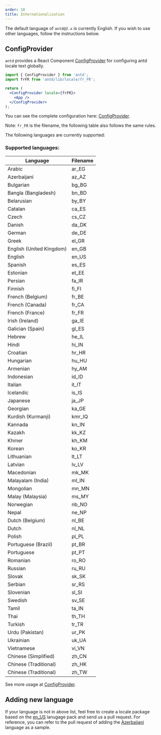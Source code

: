 ```yaml
---
order: 10
title: Internationalization
---
```


The default language of `antd@2.x` is currently English. If you wish to use other languages, follow the instructions below.

## ConfigProvider

`antd` provides a React Component [ConfigProvider](/components/config-provider) for configuring antd locale text globally.

```jsx
import { ConfigProvider } from 'antd';
import frFR from 'antd/lib/locale/fr_FR';

return (
  <ConfigProvider locale={frFR}>
    <App />
  </ConfigProvider>
);
```

You can see the complete configuration here: [ConfigProvider](/components/config-provider).

Note: `fr_FR` is the filename, the following table also follows the same rules.

The following languages are currently supported:

### Supported languages:

| Language                 | Filename |
| ------------------------ | -------- |
| Arabic                   | ar_EG    |
| Azerbaijani              | az_AZ    |
| Bulgarian                | bg_BG    |
| Bangla (Bangladesh)      | bn_BD    |
| Belarusian               | by_BY    |
| Catalan                  | ca_ES    |
| Czech                    | cs_CZ    |
| Danish                   | da_DK    |
| German                   | de_DE    |
| Greek                    | el_GR    |
| English (United Kingdom) | en_GB    |
| English                  | en_US    |
| Spanish                  | es_ES    |
| Estonian                 | et_EE    |
| Persian                  | fa_IR    |
| Finnish                  | fi_FI    |
| French (Belgium)         | fr_BE    |
| French (Canada)          | fr_CA    |
| French (France)          | fr_FR    |
| Irish (Ireland)          | ga_IE    |
| Galician (Spain)         | gl_ES    |
| Hebrew                   | he_IL    |
| Hindi                    | hi_IN    |
| Croatian                 | hr_HR    |
| Hungarian                | hu_HU    |
| Armenian                 | hy_AM    |
| Indonesian               | id_ID    |
| Italian                  | it_IT    |
| Icelandic                | is_IS    |
| Japanese                 | ja_JP    |
| Georgian                 | ka_GE    |
| Kurdish (Kurmanji)       | kmr_IQ   |
| Kannada                  | kn_IN    |
| Kazakh                   | kk_KZ    |
| Khmer                    | kh_KM    |
| Korean                   | ko_KR    |
| Lithuanian               | lt_LT    |
| Latvian                  | lv_LV    |
| Macedonian               | mk_MK    |
| Malayalam (India)        | ml_IN    |
| Mongolian                | mn_MN    |
| Malay (Malaysia)         | ms_MY    |
| Norwegian                | nb_NO    |
| Nepal                    | ne_NP    |
| Dutch (Belgium)          | nl_BE    |
| Dutch                    | nl_NL    |
| Polish                   | pl_PL    |
| Portuguese (Brazil)      | pt_BR    |
| Portuguese               | pt_PT    |
| Romanian                 | ro_RO    |
| Russian                  | ru_RU    |
| Slovak                   | sk_SK    |
| Serbian                  | sr_RS    |
| Slovenian                | sl_SI    |
| Swedish                  | sv_SE    |
| Tamil                    | ta_IN    |
| Thai                     | th_TH    |
| Turkish                  | tr_TR    |
| Urdu (Pakistan)          | ur_PK    |
| Ukrainian                | uk_UA    |
| Vietnamese               | vi_VN    |
| Chinese (Simplified)     | zh_CN    |
| Chinese (Traditional)    | zh_HK    |
| Chinese (Traditional)    | zh_TW    |

See more usage at [ConfigProvider](/components/config-provider).

## Adding new language

If your language is not in above list, feel free to create a locale package based on the [en_US](https://github.com/ant-design/ant-design/blob/master/components/locale/en_US.tsx) lanugage pack and send us a pull request. For reference, you can refer to the pull request of adding the [Azerbaijani](https://github.com/ant-design/ant-design/pull/21387) language as a sample.
